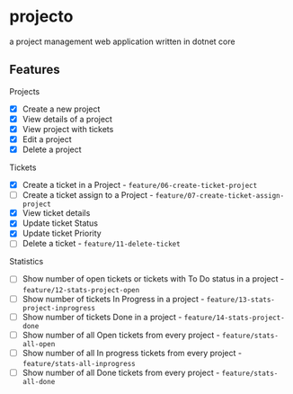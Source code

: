 # projecto
a project management web application written in dotnet core

## Features

Projects
- [x] Create a new project
- [x] View details of a project
- [x] View project with tickets
- [x] Edit a project
- [x] Delete a project

Tickets
- [x] Create a ticket in a Project - `feature/06-create-ticket-project`
- [ ] Create a ticket assign to a Project - `feature/07-create-ticket-assign-project`
- [x] View ticket details 
- [x] Update ticket Status
- [x] Update ticket Priority
- [ ] Delete a ticket - `feature/11-delete-ticket`

Statistics
- [ ] Show number of open tickets or tickets with To Do status in a project - `feature/12-stats-project-open`
- [ ] Show number of tickets In Progress in a project - `feature/13-stats-project-inprogress`
- [ ] Show number of tickets Done in a project - `feature/14-stats-project-done`
- [ ] Show number of all Open tickets from every project - `feature/stats-all-open`
- [ ] Show number of all In progress tickets from every project - `feature/stats-all-inprogress`
- [ ] Show number of all Done tickets from every project - `feature/stats-all-done`